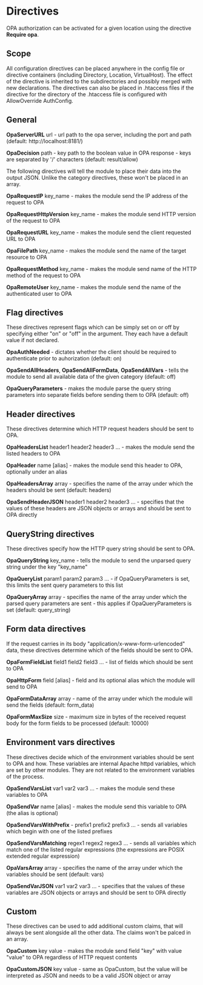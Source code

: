 # Directives

OPA authorization can be activated for a given location using the directive **Require opa**.

## Scope

All configuration directives can be placed anywhere in the config file or directive containers (including Directory, Location, VirtualHost). The effect of the directive is inherited to the subdirectories and possibly merged with new declarations. The directives can also be placed in .htaccess files if the directive for the directory of the .htaccess file is configured with AllowOverride AuthConfig.

## General

**OpaServerURL** url - url path to the opa server, including the port and path (default: http://localhost:8181/)

**OpaDecision** path - key path to the boolean value in OPA response - keys are separated by '/' characters (default: result/allow)

The following directives will tell the module to place their data into the output JSON. Unlike the category directives, these won't be placed in an array.

**OpaRequestIP** key_name - makes the module send the IP address of the request to OPA

**OpaRequestHttpVersion** key_name - makes the module send HTTP version of the request to OPA

**OpaRequestURL** key_name - makes the module send the client requested URL to OPA

**OpaFilePath** key_name - makes the module send the name of the target resource to OPA

**OpaRequestMethod** key_name - makes the module send name of the HTTP method of the request to OPA

**OpaRemoteUser** key_name - makes the module send the name of the authenticated user to OPA

## Flag directives

These directives represent flags which can be simply set on or off by specifying either "on" or "off" in the argument. They each have a default value if not declared.

**OpaAuthNeeded** - dictates whether the client should be required to authenticate prior to auhorization (default: on)

**OpaSendAllHeaders**, **OpaSendAllFormData**, **OpaSendAllVars** - tells the module to send all available data of the given category (default: off)

**OpaQueryParameters** - makes the module parse the query string parameters into separate fields before sending them to OPA (default: off)

## Header directives

These directives determine which HTTP request headers should be sent to OPA.

**OpaHeadersList** header1 header2 header3 ... - makes the module send the listed headers to OPA

**OpaHeader** name [alias] - makes the module send this header to OPA, optionally under an alias

**OpaHeadersArray** array - specifies the name of the array under which the headers should be sent (default: headers)

**OpaSendHeaderJSON** header1 header2 header3 ... - specifies that the values of these headers are JSON objects or arrays and should be sent to OPA directly

## QueryString directives

These directives specify how the HTTP query string should be sent to OPA.

**OpaQueryString** key_name - tells the module to send the unparsed query string under the key "key_name"

**OpaQueryList** param1 param2 param3 ... - if OpaQueryParameters is set, this limits the sent query parameters to this list

**OpaQueryArray** array - specifies the name of the array under which the parsed query parameters are sent - this applies if OpaQueryParameters is set (default: query_string)

## Form data directives

If the request carries in its body "application/x-www-form-urlencoded" data, these directives determine which of the fields should be sent to OPA.

**OpaFormFieldList** field1 field2 field3 ... - list of fields which should be sent to OPA

**OpaHttpForm** field [alias] - field and its optional alias which the module will send to OPA

**OpaFormDataArray** array - name of the array under which the module will send the fields (default: form_data)

**OpaFormMaxSize** size - maximum size in bytes of the received request body for the form fields to be processed (default: 10000)

## Environment vars directives

These directives decide which of the environment variables should be sent to OPA and how. These variables are internal Apache httpd variables, which are set by other modules. They are not related to the environment variables of the process.

**OpaSendVarsList** var1 var2 var3 ... - makes the module send these variables to OPA

**OpaSendVar** name [alias] - makes the module send this variable to OPA (the alias is optional)

**OpaSendVarsWithPrefix** - prefix1 prefix2 prefix3 ... - sends all variables which begin with one of the listed prefixes

**OpaSendVarsMatching** regex1 regex2 regex3 ... - sends all variables which match one of the listed regular expressions (the expressions are POSIX extended regular expression)

**OpaVarsArray** array - specifies the name of the array under which the variables should be sent (default: vars)

**OpaSendVarJSON** var1 var2 var3 ... - specifies that the values of these variables are JSON objects or arrays and should be sent to OPA directly

## Custom

These directives can be used to add additional custom claims, that will always be sent alongside all the other data. The claims won't be palced in an array.

**OpaCustom** key value - makes the module send field "key" with value "value" to OPA regardless of HTTP request contents

**OpaCustomJSON** key value - same as OpaCustom, but the value will be interpreted as JSON and needs to be a valid JSON object or array
